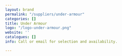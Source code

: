 ```yaml
---
layout: brand
permalink: "/suppliers/under-armour"
categories: []
title: Under Armour
logo: "/logo-under-armour.png"
website: ''
catalogues: []
info: Call or email for selection and availability.

---
```

